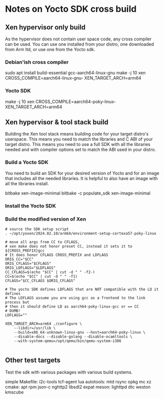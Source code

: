 # Notes on Yocto SDK cross build

## Xen hypervisor only build
As the hypervisor does not contain user space code, any cross compiler
can be used.  You can use one installed from your distro, one downloaded from
Arm ltd, or use one from the Yocto sdk.

### Debian'ish cross compiler
sudo apt install build-essential gcc-aarch64-linux-gnu
make -j 10 xen CROSS_COMPILE=aarch64-linux-gnu- XEN_TARGET_ARCH=arm64

### Yocto SDK
make -j 10 xen CROSS_COMPILE=aarch64-poky-linux- XEN_TARGET_ARCH=arm64

## Xen hypervisor & tool stack build

Building the Xen tool stack means building code for your target distro's 
userspace.  This means you need to match the libraries and C ABI of your target
distro.  This means you need to use a full SDK with all the libraries needed
and with compiler options set to match the ABI used in your distro.

### Build a Yocto SDK

You need to build an SDK for your desired version of Yocto and for an image
that includes all the needed libraries.  It is helpful to also have an image
with all the libraries install.

bitbake xen-image-minimal
bitbake -c populate_sdk xen-image-minimal

### Install the Yocto SDK

### Build the modified version of Xen

```
# source the SDK setup script
. ~/opt/yoxen/2024.02.10/arm64/environment-setup-cortexa57-poky-linux

# move all args from CC to CFLAGS, 
# xen make does not honor preset CC, instead it sets it to ${CROSS_PREFIX}gcc
# It does honor CFLAGS CROSS_PREFIX and LDFLAGS
ORIG_CC="$CC"
ORIG_CFLAGS="$CFLAGS"
ORIG_LDFLAGS="$LDFLAGS"
CC_CFLAGS=$(echo "$CC" | cut -d " " -f2-)
CC=$(echo "$CC" | cut -d " " -f1)
CFLAGS="$CC_CFLAGS $ORIG_CFLAGS"

# The yocto SDK defines LDFLAGS that are NOT compatible with the LD it defines
# The LDFLAGS assume you are using gcc as a frontend to the link process but 
# then it should define LD as aarch64-poky-linux-gcc or == CC
# DUMB!
LDFLAGS=""

XEN_TARGET_ARCH=arm64 ./configure \
	--libdir=/usr/lib \
	--build=x86_64-unknown-linux-gnu --host=aarch64-poky-linux \
	--disable-docs --disable-golang --disable-ocamltools \
	--with-system-qemu=/opt/qemu/bin/qemu-system-i386


```

## Other test targets

Test the sdk with various packages with various build systems.

simple Makefile:	i2c-tools tcf-agent lua
autotools: 		mtd rsync opkg mc xz
cmake:			apt rpm json-c nghttp2 libsdl2 expat
meson:			lighttpd dtc weston kmscube

